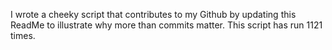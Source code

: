 I wrote a cheeky script that contributes to my Github by updating this ReadMe to illustrate why more than commits matter. This script has run 1121 times.